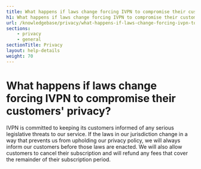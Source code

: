 ```yaml
---
title: What happens if laws change forcing IVPN to compromise their customers' privacy? - IVPN Help
h1: What happens if laws change forcing IVPN to compromise their customers' privacy?
url: /knowledgebase/privacy/what-happens-if-laws-change-forcing-ivpn-to-compromise-their-customers-privacy/
sections:
    - privacy
    - general
sectionTitle: Privacy
layout: help-details
weight: 70
---
```

# What happens if laws change forcing IVPN to compromise their customers' privacy?

IVPN is committed to keeping its customers informed of any serious legislative threats to our service. If the laws in our jurisdiction change in a way that prevents us from upholding our privacy policy, we will always inform our customers before those laws are enacted. We will also allow customers to cancel their subscription and will refund any fees that cover the remainder of their subscription period.
